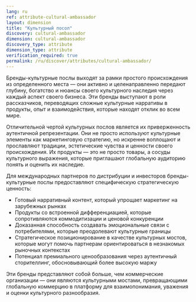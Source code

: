 ```yaml
---
lang: ru
ref: attribute-cultural-ambassador
layout: dimension
title: "Культурный посол"
discovery: cultural-ambassador
dimension: cultural-ambassador
discovery_type: attribute
dimension_type: attribute
verification_required: true
permalink: /ru/discover/attributes/cultural-ambassador/
---
```


Бренды-культурные послы выходят за рамки простого происхождения из определенного места — они активно и целенаправленно передают глубину, богатство и нюансы своего культурного наследия через каждый аспект своего бизнеса. Эти бренды выступают в роли рассказчиков, переводящих сложные культурные нарративы в продукты, опыт и взаимодействия, которые находят отклик во всем мире.

Отличительной чертой культурных послов является их приверженность аутентичной репрезентации. Они не просто используют культурные элементы как маркетинговую стратегию, но искренне воплощают и прославляют традиции, эстетические чувства и ценности своего происхождения. Их продукты — это не просто товары, а сосуды культурного выражения, которые приглашают глобальную аудиторию понять и оценить их наследие.

Для международных партнеров по дистрибуции и инвесторов бренды-культурные послы предоставляют специфическую стратегическую ценность:
- Готовый нарративный контент, который упрощает маркетинг на зарубежных рынках
- Продукты со встроенной дифференциацией, которые сопротивляются коммодитизации и ценовой конкуренции
- Доказанная способность создавать эмоциональные связи с потребителями, которые преодолевают культурные границы
- Стратегическое позиционирование в качестве культурных мостов, которые могут помочь партнерам ориентироваться в незнакомых рыночных контекстах
- Потенциал премиального ценообразования через аутентичный сторителлинг, обосновывающий более высокую маржу

Эти бренды представляют собой больше, чем коммерческие организации — они являются культурными мостами, превращающими глобальную коммерцию в платформу для взаимопонимания, уважения и оценки культурного разнообразия.
